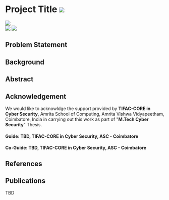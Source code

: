 # Project Title ![](https://img.shields.io/badge/-Live-brightgreen)
![](https://img.shields.io/badge/Batch-PG23CYS-lightgreen) <br/> ![](https://img.shields.io/badge/-M.Tech_Dissertation-blue) ![](https://img.shields.io/badge/Focus-TBD-yellow) <br/>

## Problem Statement

## Background

## Abstract

## Acknowledgement
We would like to acknowldge the support provided by **TIFAC-CORE in Cyber Security**, Amrita School of Computing, Amrita Vishwa Vidyapeetham, Coimbatore, India in carrying out this work as part of "**M.Tech Cyber Security**" Thesis. 

#### Guide: TBD, TIFAC-CORE in Cyber Security, ASC - Coimbatore
#### Co-Guide: TBD, TIFAC-CORE in Cyber Security, ASC - Coimbatore

## References

## Publications

TBD
    
